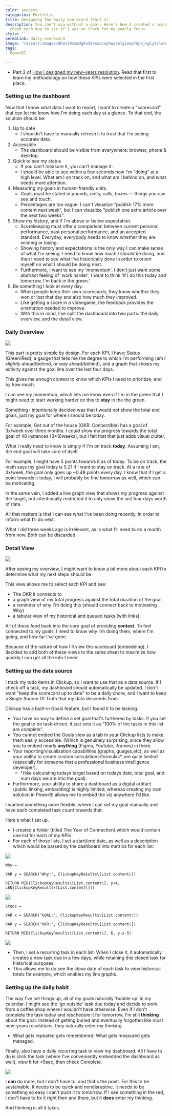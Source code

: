 ```yaml
---
color: success
categories: Portfolio
title: Designing The Daily Scorecard (Part 2)
description: You can't win without a goal. Here's how I created a scorecard I could
  check each day to see if I was on track for my yearly focus.
style: ''
permalink: daily-scorecard
image: "/assets/images/6hwv59cmmdgke3k4suacvphwqzmlgimapfdpsjvglytclwkamhbtrfz3mz2p5rfrmoeyioo-4uxj2ehpxtbakaxs3afecnsgy57bibu_h8vqijfl9lir0mg6cnrgref7.png"
tags:
- PowerBI

---
```

* Part 2 of [How I designed my new-years resolution](https://www.samloves.coffee/2022/02/14/designing-my-yearly-theme.html "https://www.samloves.coffee/2022/02/14/designing-my-yearly-theme.html"). Read that first to learn my methodology on how these KPIs were selected in the first place.

### Setting up the dashboard

Now that I know what data I want to report, I want to create a "scorecard" that can let me know how I'm doing each day at a glance. To that end, the solution should be:

1. Up to date
   * I shouldn't have to manually refresh it to trust that I'm seeing accurate data.
2. Accessible
   * The dashboard should be visible from everywhere: browser, phone & desktop.
3. Quick to see my status
   * If you can’t measure it, you can’t manage it.
   * I should be able to see within a few seconds how I'm "doing" at a high level. What am I on track on, and what am I behind on, and what needs more attention.
4. Measuring my goals in human-friendly units.
   * Goals must be stated in pounds, units, calls, boxes — things you can see and touch.
   * Percentages are too vague. I can't visualize "publish 17% more content next week", but I can visualize "publish one extra article over the next two weeks".
5. Show my history, and if I'm above or below expectation.
   * Scorekeeping must offer a comparison between current personal performance, past personal performance, and an accepted standard. Everyday, everybody needs to know whether they are winning or losing.
   * Showing history and expectations is the only way I can make sense of what I'm seeing. I need to know how much I _should_ be doing, and then I need to see what I've historically done in order to orient myself on what I should be doing next.
   * Furthermore, I want to see my 'momentum'. I don't just want some abstract feeling of 'work harder', I want to think 'if I do this today and tomorrow, I'm back in the green.'
6. Be something I look at every day.
   * When people keep their own scorecards, they know whether they won or lost that day and also how much they improved.
   * Like getting a score in a videogame, the feedback provides the orientation needed to improve.
   * With this in mind, I've split the dashboard into two parts: the daily overview, and the detail view.

### Daily Overview

![](https://remnote-user-data.s3.amazonaws.com/4UFYNvdORSV9SQwy1y1fMm_H26IQSWQ5nJVr05xPCtTxPUd1M9ZWQdOBNG9A_l0wQX31JtSC45qksdiX_ImU744PkJtJYNXDrPPVw_vIf-PBfDjK9VnyFkjinF3JGrwV.png)

This part is pretty simple by design. For each KPI, I have: Status (Green/Red), a gauge that tells me the degree to which I'm performing (am I _slightly_ ahead/behind, or _way_ ahead/behind), and a graph that shows my activity against the goal line over the last four days.

This gives me enough context to know which KPIs I need to prioritize, and by how much.

I can see my momentum, which lets me know even if I'm in the green that I might need to start working harder on this to **stay** in the the green.

Something I intentionally decided was that I would not show the total end goals, just my goal for where I should be today.

For example, Get out of the house (OKR: Connectible) has a goal of 3x/week over three months. I _could_ show my progress towards the total goal of 48 instances (3*16weeks), but I felt that that just adds visual clutter.

What I really need to know is simply if I'm on track **today**. Assuming I am, the end goal will take care of itself.

For example, I might have 5 points towards it as of today. To be on track, the math says my goal today is 5.21 if I want to stay on track. At a rate of 3x/week, the goal only goes up \~0.48 points every day. I know that if I get a point towards it today, I will probably be fine tomorrow as well, which can be motivating.

In the same vein, I added a line graph view that shows my progress against the target, but intentionally restricted it to only show the last four days worth of data.

All that matters is that I can see what I've been doing recently, in order to inform what I'll do next.

What I did three weeks ago is irrelevant, as is what I'll need to do a month from now. Both can be discarded.

### Detail View

![](https://remnote-user-data.s3.amazonaws.com/6hwV59cmmdGke3k4SUaCVphWqzmLgimApfdPSjvglYTClWkAMhBtrfZ3mZ2p5RFRMOeYiOO-4uXj2eHPXTbAKAxS3aFEcnsgy57BIbu_h8Vqijfl9LIr0mG6CNRGReF7.png)

After seeing my overview, I might want to know a bit more about each KPI to determine what my next steps should be.

This view allows me to select each KPI and see:

* The OKR it connects to
* a graph view of my total progress against the total duration of the goal
* a reminder of why I'm doing this (should connect back to motivating Why)
* a tabular view of my historical and queued tasks (with links).

All of these feed back into the core goal of providing **context**. To feel connected to my goals, I need to know why I'm doing them, where I'm going, and how far I've gone.

Because of the nature of how I'll view this scorecard (embedding), I decided to add both of these views to the same sheet to maximize how quickly I can get all the info I need.

### Setting up the data source

I track my todo items in Clickup, so I want to use that as a data source. If I check off a task, my dashboard should automatically be updated. I don't want "keep the scorecard up to date" to be a daily chore, and I want to keep a Single Source Of Truth that my data descends from.

Clickup has a built-in Goals feature, but I found it to be lacking.

* You have no way to define a set goal that's furthered by tasks. If you set the goal to be task-driven, it just sets it as "100% of the tasks in this list are complete".
* You cannot embed the Goals view as a tab in your Clickup lists to make them easily accessible. (Which is genuinely surprising, since they allow you to embed nearly **anything** (Figma, Youtube, iframes) in there.
* Your reporting/visualization capabilities (graphs, guages,etc), as well as your ability to create custom calculations/formulas*, are quite limited (especially for someone that a professional business intelligence developer).
  * *(like calculating todays target based on todays date, total goal, and num days we are into the goal).
* Furthermore, your ability to share a dashboard as a digital artifact (public linking, embedding) is highly limited, whereas creating my own solution in PowerBI allows me to embed the viz anywhere I'd like.

I wanted something more flexible, where I can set my goal manually and have each completed task count towards that.

Here's what I set up.

* I created a folder (titled The Year of Connection) which would contain one list for each of my KPIs
* For each of those lists, I set a start/end date, as well as a description which would be parsed by the dashboard into metrics for each list:

![](https://remnote-user-data.s3.amazonaws.com/Zd6BYqPAjO3ocxIsDm0rQE0rhQgF4SkzkzOcEGNH-Rs9kBQt5g8C6hCI--JnzDiYu9Kkp0BRSxLItxDEFnlLyd4AptnuUynGVZymL9WrsNu0XohJttZDEfHo0HVbn3ef.png)

    Why =
    
    VAR y = SEARCH("Why:", ClickupKeyResults\[List.content\])
    
    RETURN MID(ClickupKeyResults\[List.content\], y+4, LEN(ClickupKeyResults\[List.content\]))

![](https://remnote-user-data.s3.amazonaws.com/cNQrKR3_ZED1nPedQRTaBKETfHwDrSKJgtK6min73xDZaBPraRZhhxGlqmuebFsP5o2bBh_2YvrwYoDtRcpxHrQVEYTgqxfysFUVekzB9QjXx7f-R9mDWuEq-ExYWA3P.png)

    Steps =
    
    VAR x = SEARCH("GOAL:", ClickupKeyResults\[List.content\])
    
    VAR y = SEARCH("OKR:", ClickupKeyResults\[List.content\])
    
    RETURN MID(ClickupKeyResults\[List.content\], 6, y-x-5)

![](https://remnote-user-data.s3.amazonaws.com/ZpgV4IPHmODSHa0g9QL9Ku5sJ5sYzIKMvjICFrNSaw4bkd52U_ZIDCRjQDnIdmROKbFsEFXeR-ZVT9BHOkyLox3ATL8BDMZpqmBbk3-gqWy5wcv_87cE22gsg4hzXpIT.png)

* Then, I set a recurring task in each list. When I close it, it automatically creates a new task due in a few days, while retaining this closed task for historical purposes.
* This allows me to do see the close date of each task to view historical totals for example, which enables my line graphs.

### Setting up the daily habit

The way I've set things up, all of my goals naturally 'bubble up' in my calendar.
I might see the 'go outside' task due today and decide to work from a coffee shop where I wouldn't have otherwise. Even if I don't complete the task today and reschedule it for tomorrow, I'm still **thinking** about the goal.
Instead of getting buried and eventually forgotten like most new-years resolutions, they naturally enter my thinking.

* What gets repeated gets remembered; What gets measured gets managed.

Finally, also have a daily recurring task to view my dashboard. All I have to do is click the task (where I've conveniently embedded the dashboard as well), view it for <5sec, then check Complete.

![](https://remnote-user-data.s3.amazonaws.com/bdeQojAPhYOYmT19yHt9gP9ukR8l9csEjaNb26e9ceQgCOgebho4et0300uzO-S3fzrqoFX_iDU35Bce9MEbAqlaBh6ZhY9sN7b-R8O8UKJAzxuI3lByuG4Ze5pz2l5R.png)

I **can** do more, but I don't have to, and that's the point.
For this to be sustainable, it needs to be quick and nondisruptive.
It needs to be something so easy I can't push it to tomorrow. If I see something in the red, I don't have to fix it right then and there, but it **does** enter my thinking.

And thinking is all it takes.